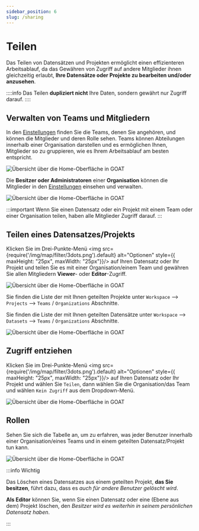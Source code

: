 ```yaml
---
sidebar_position: 6
slug: /sharing
---
```


# Teilen

Das Teilen von Datensätzen und Projekten ermöglicht einen effizienteren Arbeitsablauf, da das Gewähren von Zugriff auf andere Mitglieder ihnen gleichzeitig erlaubt, **Ihre Datensätze oder Projekte zu bearbeiten und/oder anzusehen**.

::::info
Das Teilen **dupliziert nicht** Ihre Daten, sondern gewährt nur Zugriff darauf.
::::

## **Verwalten von Teams und Mitgliedern**

In den [Einstellungen](../workspace/settings.md) finden Sie die Teams, denen Sie angehören, und können die Mitglieder und deren Rolle sehen. Teams können Abteilungen innerhalb einer Organisation darstellen und es ermöglichen Ihnen, Mitglieder so zu gruppieren, wie es Ihrem Arbeitsablauf am besten entspricht.

<div style={{ display: 'flex', flexDirection: 'column', alignItems: 'center' }}>
  <img src={require('/img/sharing/sharing_teams.png').default} alt="Übersicht über die Home-Oberfläche in GOAT" style={{ maxHeight: "750px", maxWidth: "750px", objectFit: "cover"}}/>
</div>
<p> </p>

Die <b>Besitzer oder Administratoren</b> einer <b>Organisation</b> können die Mitglieder in den [Einstellungen](../workspace/settings.md) einsehen und verwalten.

<p> </p>
<div style={{ display: 'flex', flexDirection: 'column', alignItems: 'center' }}>
  <img src={require('/img/sharing/sharing_organization.png').default} alt="Übersicht über die Home-Oberfläche in GOAT" style={{ maxHeight: "750px", maxWidth: "750px", objectFit: "cover"}}/>
</div>
<p> </p>

:::important
Wenn Sie einen Datensatz oder ein Projekt mit einem Team oder einer Organisation teilen, haben alle Mitglieder Zugriff darauf.
:::

## **Teilen eines Datensatzes/Projekts**
Klicken Sie im Drei-Punkte-Menü <img src={require('/img/map/filter/3dots.png').default} alt="Optionen" style={{ maxHeight: "25px", maxWidth: "25px"}}/> auf Ihren Datensatz oder Ihr Projekt und teilen Sie es mit einer Organisation/einem Team und gewähren Sie allen Mitgliedern **Viewer**- oder **Editor**-Zugriff.

<p> </p>
<div style={{ display: 'flex', flexDirection: 'column', alignItems: 'center' }}>
  <img src={require('/img/sharing/sharing_access.png').default} alt="Übersicht über die Home-Oberfläche in GOAT" style={{ maxHeight: "750px", maxWidth: "750px", objectFit: "cover"}}/>
</div>
<p> </p>

<p>
Sie finden die Liste der mit Ihnen geteilten Projekte unter <code>Workspace</code> --> <code>Projects</code> --> <code>Teams</code> / <code>Organizations</code> Abschnitte.</p>
Sie finden die Liste der mit Ihnen geteilten Datensätze unter <code>Workspace</code> -->  <code>Datasets</code> --> <code>Teams</code> / <code>Organizations</code> Abschnitte.

<p> </p>
<div style={{ display: 'flex', flexDirection: 'column', alignItems: 'center' }}>
  <img src={require('/img/sharing/sharing_teamsandorg.png').default} alt="Übersicht über die Home-Oberfläche in GOAT" style={{ maxHeight: "750px", maxWidth: "750px", objectFit: "cover"}}/>
</div>

## **Zugriff entziehen**

Klicken Sie im Drei-Punkte-Menü <img src={require('/img/map/filter/3dots.png').default} alt="Optionen" style={{ maxHeight: "25px", maxWidth: "25px"}}/> auf Ihren Datensatz oder Ihr Projekt und wählen Sie <code>Teilen</code>, dann wählen Sie die Organisation/das Team und wählen <code>Kein Zugriff</code> aus dem Dropdown-Menü.

<p> </p>
<div style={{ display: 'flex', flexDirection: 'column', alignItems: 'center' }}>
  <img src={require('/img/sharing/sharing_whitdraw.png').default} alt="Übersicht über die Home-Oberfläche in GOAT" style={{ maxHeight: "500px", maxWidth: "500px", objectFit: "cover"}}/>
</div>

## **Rollen**

Sehen Sie sich die Tabelle an, um zu erfahren, was jeder Benutzer innerhalb einer Organisation/eines Teams und in einem geteilten Datensatz/Projekt tun kann.

<p> </p>
<div style={{ display: 'flex', flexDirection: 'column', alignItems: 'center' }}>
  <img src={require('/img/sharing/sharing_roles_table.png').default} alt="Übersicht über die Home-Oberfläche in GOAT" style={{ maxHeight: "Auto", maxWidth: "Auto", objectFit: "cover"}}/>
</div>
<p> </p>

:::info Wichtig

Das Löschen eines Datensatzes aus einem geteilten Projekt, **das Sie besitzen**, führt dazu, dass es *auch für andere Benutzer gelöscht wird*.

**Als Editor** können Sie, wenn Sie einen Datensatz oder eine (Ebene aus dem) Projekt löschen, den *Besitzer wird es weiterhin in seinem persönlichen Datensatz haben*.

:::
